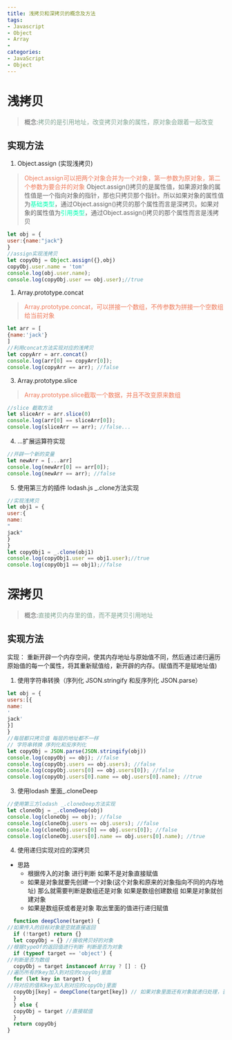 ```yaml
---
title: 浅拷贝和深拷贝的概念及方法
tags: 
- Javascript
- Object
- Array
- 
categories: 
- JavaScript
- Object
---
```


# 浅拷贝
>概念:<font color='#80a492'>拷贝的是引用地址，改变拷贝对象的属性，原对象会跟着一起改变</font>


## 实现方法

1. Object.assign (实现浅拷贝)
> <font color='#ee7959'>Object.assign可以把两个对象合并为一个对象，第一参数为原对象，第二个参数为要合并的对象</font>
> Object.assign()拷贝的是属性值，如果源对象的属性值是一个指向对象的指针，那也只拷贝那个指针。所以如果对象的属性值为<font color="#00ffb3">基础类型</font>，通过Object.assign()拷贝的那个属性而言是深拷贝。如果对象的属性值为<font color="#00ffb3">引用类型</font>，通过Object.assign()拷贝的那个属性而言是浅拷贝

```js
let obj = {
user:{name:"jack"}
}
//assign实现浅拷贝
let copyObj = Object.assign({},obj)
copyObj.user.name = 'tom'
console.log(obj.user.name);
console.log(copyObj.user == obj.user);//true
```

1. Array.prototype.concat
> <font color='#ee7959'>Array.prototype.concat，可以拼接一个数组，不传参数为拼接一个空数组给当前对象</font>

```js
let arr = [
{name:'jack'}
]
//利用concat方法实现对应的浅拷贝
let copyArr = arr.concat()
console.log(arr[0] == copyArr[0]);
console.log(copyArr == arr); //false
```
<!--more-->
3. Array.prototype.slice

> <font color='#ee7959'>Array.prototype.slice截取一个数据，并且不改变原来数组</font>

```js
//slice 截取方法
let sliceArr = arr.slice(0)
console.log(arr[0] == sliceArr[0]);
console.log(sliceArr == arr); //false...
```
4. ...扩展运算符实现

```js
//开辟一个新的变量
let newArr = [...arr]
console.log(newArr[0] == arr[0]);
console.log(newArr == arr); //false
```
5. 使用第三方的插件 lodash.js _.clone方法实现

```js
//实现浅拷贝
let obj1 = {
user:{
name:
"
jack"
}
}
let copyObj1 = _.clone(obj1)
console.log(copyObj1.user == obj1.user);//true
console.log(copyObj1 == obj1);//false
```
# 深拷贝
>概念:<font color='#80a492'>直接拷贝内存里的值，而不是拷贝引用地址</font>

## 实现方法

实现：
重新开辟一个内存空间，使其内存地址与原始值不同，然后通过递归遍历原始值的每一个属性，将其重新赋值给，新开辟的内存。(赋值而不是赋地址值)


1. 使用字符串转换（序列化 JSON.stringify 和反序列化 JSON.parse）

```js
let obj = {
users:[{
name:
'
jack'
}]
}
//每层都只拷贝值 每层的地址都不一样
// 字符串转换 序列化和反序列化
let copyObj = JSON.parse(JSON.stringify(obj))
console.log(copyObj == obj); //false
console.log(copyObj.users == obj.users); //false
console.log(copyObj.users[0] == obj.users[0]); //false
console.log(copyObj.users[0].name == obj.users[0].name); //true
```
3. 使用lodash 里面_.cloneDeep

```js
//使用第三方lodash _.cloneDeep方法实现
let cloneObj = _.cloneDeep(obj)
console.log(cloneObj == obj); //false
console.log(cloneObj.users == obj.users); //false
console.log(cloneObj.users[0] == obj.users[0]); //false
console.log(cloneObj.users[0].name == obj.users[0].name); //true
```
4. 使用递归实现对应的深拷贝

- 思路
  - 根据传入的对象 进行判断 如果不是对象直接赋值
  - 如果是对象就要先创建一个对象(这个对象和原来的对象指向不同的内存地址) 那么就需要判断是数组还是对象 如果是数组创建数组 如果是对象就创建对象
  - 如果是数组获或者是对象 取出里面的值进行递归赋值

````js
  function deepClone(target) {
//如果传入的目标对象是空就直接返回
  if (!target) return {}
  let copyObj = {} //接收拷贝好的对象
//根据typeOf的返回值进行判断 判断是否为对象
  if (typeof target == 'object') {
//判断是否为数组
  copyObj = target instanceof Array ? [] : {}
//遍历所有的key加入到对应的copyObj里面
  for (let key in target) {
//将对应的值和key加入到对应的copyObj里面
  copyObj[key] = deepClone(target[key]) // 如果对象里面还有对象就递归处理，否则就走else代码块然后直接复制
  }
  } else {
  copyObj = target //直接赋值
  }
  return copyObj
}
````
 




